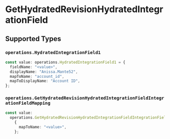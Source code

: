 # GetHydratedRevisionHydratedIntegrationField


## Supported Types

### `operations.HydratedIntegrationField1`

```typescript
const value: operations.HydratedIntegrationField1 = {
  fieldName: "<value>",
  displayName: "Anissa.Mante52",
  mapToName: "account_id",
  mapToDisplayName: "Account ID",
};
```

### `operations.GetHydratedRevisionHydratedIntegrationFieldIntegrationFieldMapping`

```typescript
const value:
  operations.GetHydratedRevisionHydratedIntegrationFieldIntegrationFieldMapping =
    {
      mapToName: "<value>",
    };
```

